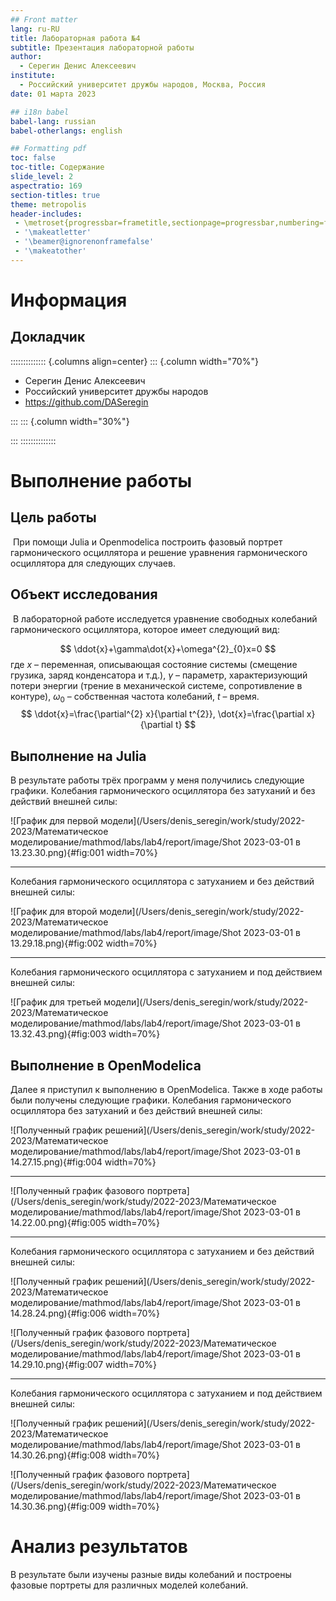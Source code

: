 ```yaml
---
## Front matter
lang: ru-RU
title: Лабораторная работа №4
subtitle: Презентация лабораторной работы
author:
  - Серегин Денис Алексеевич
institute:
  - Российский университет дружбы народов, Москва, Россия
date: 01 марта 2023

## i18n babel
babel-lang: russian
babel-otherlangs: english

## Formatting pdf
toc: false
toc-title: Содержание
slide_level: 2
aspectratio: 169
section-titles: true
theme: metropolis
header-includes:
 - \metroset{progressbar=frametitle,sectionpage=progressbar,numbering=fraction}
 - '\makeatletter'
 - '\beamer@ignorenonframefalse'
 - '\makeatother'
---
```


# Информация

## Докладчик

:::::::::::::: {.columns align=center}
::: {.column width="70%"}

  * Серегин Денис Алексеевич
  * Российский университет дружбы народов
  * https://github.com/DASeregin

:::
::: {.column width="30%"}

:::
::::::::::::::

# Выполнение работы

## Цель работы

​	При помощи Julia и Openmodelica построить фазовый портрет гармонического осциллятора и решение уравнения гармонического осциллятора для следующих случаев. 

## Объект исследования

​	В лабораторной работе исследуется уравнение свободных колебаний гармонического осциллятора, которое имеет следующий вид:

$$
\ddot{x}+\gamma\dot{x}+\omega^{2}_{0}x=0
$$
где $x$ – переменная, описывающая состояние системы (смещение грузика, заряд конденсатора и т.д.), $\gamma$  – параметр, характеризующий потери энергии (трение в механической системе, сопротивление в контуре), $\omega_{0}$ – собственная частота колебаний, $t$ – время. 
$$
\ddot{x}=\frac{\partial^{2} x}{\partial t^{2}}, \dot{x}=\frac{\partial x}{\partial t}
$$


## Выполнение на Julia

В результате работы трёх программ у меня получились следующие графики. Колебания гармонического осциллятора без затуханий и без действий внешней силы:

![График для первой модели](/Users/denis_seregin/work/study/2022-2023/Математическое моделирование/mathmod/labs/lab4/report/image/Shot 2023-03-01 в 13.23.30.png){#fig:001 width=70%}

___

Колебания гармонического осциллятора c затуханием и без действий внешней силы:

![График для второй модели](/Users/denis_seregin/work/study/2022-2023/Математическое моделирование/mathmod/labs/lab4/report/image/Shot 2023-03-01 в 13.29.18.png){#fig:002 width=70%}

___

Колебания гармонического осциллятора c затуханием и под действием внешней силы:

![График для третьей модели](/Users/denis_seregin/work/study/2022-2023/Математическое моделирование/mathmod/labs/lab4/report/image/Shot 2023-03-01 в 13.32.43.png){#fig:003 width=70%}



## Выполнение в OpenModelica

Далее я приступил к выполнению в OpenModelica. Также в ходе работы были получены следующие графики. Колебания гармонического осциллятора без затуханий и без действий внешней силы:

![Полученный график решений](/Users/denis_seregin/work/study/2022-2023/Математическое моделирование/mathmod/labs/lab4/report/image/Shot 2023-03-01 в 14.27.15.png){#fig:004 width=70%}

___

![Полученный график фазового портрета](/Users/denis_seregin/work/study/2022-2023/Математическое моделирование/mathmod/labs/lab4/report/image/Shot 2023-03-01 в 14.22.00.png){#fig:005 width=70%}

____

Колебания гармонического осциллятора c затуханием и без действий внешней силы:

![Полученный график решений](/Users/denis_seregin/work/study/2022-2023/Математическое моделирование/mathmod/labs/lab4/report/image/Shot 2023-03-01 в 14.28.24.png){#fig:006 width=70%}

![Полученный график фазового портрета](/Users/denis_seregin/work/study/2022-2023/Математическое моделирование/mathmod/labs/lab4/report/image/Shot 2023-03-01 в 14.29.10.png){#fig:007 width=70%}

____

Колебания гармонического осциллятора c затуханием и под действием внешней силы:

![Полученный график решений](/Users/denis_seregin/work/study/2022-2023/Математическое моделирование/mathmod/labs/lab4/report/image/Shot 2023-03-01 в 14.30.26.png){#fig:008 width=70%}

![Полученный график фазового портрета](/Users/denis_seregin/work/study/2022-2023/Математическое моделирование/mathmod/labs/lab4/report/image/Shot 2023-03-01 в 14.30.36.png){#fig:009 width=70%}

# Анализ результатов

В результате были изучены разные виды колебаний и построены фазовые портреты для различных  моделей колебаний. 
